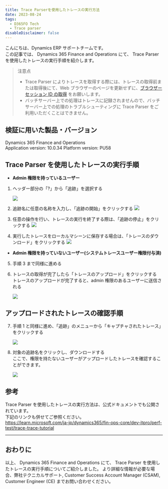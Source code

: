 ```yaml
---
title: Trace Parserを使用したトレースの実行方法
date: 2023-08-24
tags:
  - D365FO Tech
  - Trace parser
disableDisclaimer: false
---
```


こんにちは、Dynamics ERP サポートチームです。  
この記事では、 Dynamics 365 Finance and Operations にて、 Trace Parser を使用したトレースの実行手順を紹介します。


<!-- more -->
> 注意点
> - Trace Parser によりトレースを取得する際には、トレースの取得前または取得後にて、Web ブラウザーのページを更新せずに、[ブラウザーセッション ID の取得](https://jpdynamicserp.github.io/blog/D365FO%20Tech/browser-session-id/) をお願いします。
> - バッチサーバー上での処理はトレースに記録されませんので、バッチサーバー上での処理のトラブルシューティングに Trace Parser をご利用いただくことはできません。

## 検証に用いた製品・バージョン
Dynamics 365 Finance and Operations      
Application version: 10.0.34
Platform version: PU58


## Trace Parser を使用したトレースの実行手順

* **Admin 権限を持っているユーザー**

1. ヘッダー部分の「?」から「追跡」を選択する

    ![](./how-to-get-trace-parser/step.png)


2. 追跡名に任意の名称を入力し、「追跡の開始」をクリックする
     ![](./how-to-get-trace-parser/step2.png)


3. 任意の操作を行い、トレースの実行を終了する際は、「追跡の停止」をクリックする
     ![](./how-to-get-trace-parser/step3.png)


4.  実行したトレースをローカルマシーンに保存する場合は、「トレースのダウンロード」をクリックする
     ![](./how-to-get-trace-parser/step4.png)

 * **Admin 権限を持っていないユーザー(システムトレースユーザー権限付与済)**

5. 手順 3 まで同様に進める


6. トレースの取得が完了したら「トレースのアップロード」をクリックする  
トレースのアップロードが完了すると、admin 権限のあるユーザーに送信される

     ![](./how-to-get-trace-parser/step6.png)


## アップロードされたトレースの確認手順

7. 手順 1 と同様に進め、「追跡」のメニューから「キャプチャされたトレース」をクリックする

     ![](./how-to-get-trace-parser/step7.png)
    
8. 対象の追跡名をクリックし、ダウンロードする  
ここで、権限を持たないユーザーがアップロードしたトレースを確認することができます。

     ![](./how-to-get-trace-parser/step8.png)



## 参考
Trace Parser を使用したトレースの実行方法は、公式ドキュメントでも公開されています。  
下記のリンクも併せてご参照ください。  
https://learn.microsoft.com/ja-jp/dynamics365/fin-ops-core/dev-itpro/perf-test/trace-trace-tutorial


---
## おわりに  

以上、 Dynamics 365 Finance and Operations にて、 Trace Parser を使用したトレースの実行手順についてご紹介しました。
より詳細な情報が必要な場合、弊社テクニカルサポート, Customer Success Account Manager (CSAM), Customer Engineer (CE) までお問い合わせください。
